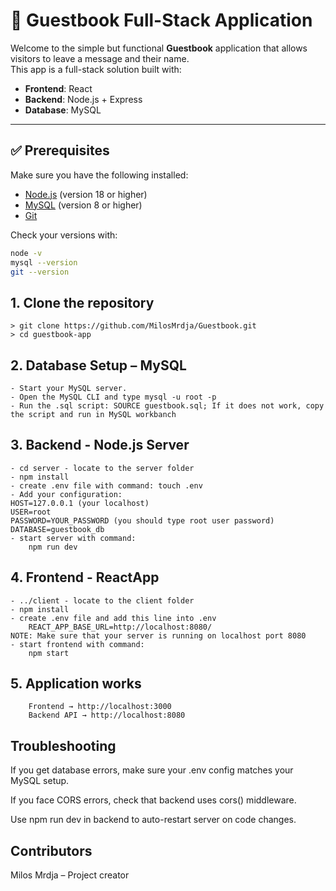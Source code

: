 # 📖 Guestbook Full-Stack Application

Welcome to the simple but functional **Guestbook** application that allows visitors to leave a message and their name.  
This app is a full-stack solution built with:

- **Frontend**: React
- **Backend**: Node.js + Express
- **Database**: MySQL

---

## ✅ Prerequisites

Make sure you have the following installed:

- [Node.js](https://nodejs.org/) (version 18 or higher)
- [MySQL](https://dev.mysql.com/) (version 8 or higher)
- [Git](https://git-scm.com/)

Check your versions with:

```bash
node -v
mysql --version
git --version
```

## 1. Clone the repository

```
> git clone https://github.com/MilosMrdja/Guestbook.git
> cd guestbook-app
```

## 2. Database Setup – MySQL

```
- Start your MySQL server.
- Open the MySQL CLI and type mysql -u root -p
- Run the .sql script: SOURCE guestbook.sql; If it does not work, copy the script and run in MySQL workbanch
```


## 3. Backend - Node.js Server
```
- cd server - locate to the server folder
- npm install
- create .env file with command: touch .env
- Add your configuration:
HOST=127.0.0.1 (your localhost)
USER=root
PASSWORD=YOUR_PASSWORD (you should type root user password)
DATABASE=guestbook_db
- start server with command:
    npm run dev
```


## 4. Frontend - ReactApp
```
- ../client - locate to the client folder
- npm install
- create .env file and add this line into .env
    REACT_APP_BASE_URL=http://localhost:8080/
NOTE: Make sure that your server is running on localhost port 8080
- start frontend with command:
    npm start
```


## 5. Application works
```
    Frontend → http://localhost:3000
    Backend API → http://localhost:8080
```

## Troubleshooting

If you get database errors, make sure your .env config matches your MySQL setup.

If you face CORS errors, check that backend uses cors() middleware.

Use npm run dev in backend to auto-restart server on code changes.

## Contributors

Milos Mrdja – Project creator
